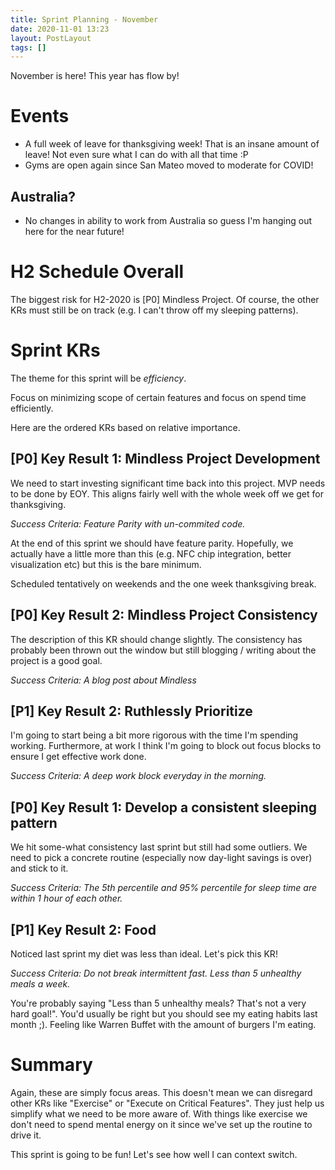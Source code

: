 ```yaml
---
title: Sprint Planning - November
date: 2020-11-01 13:23
layout: PostLayout
tags: []
---
```


November is here! This year has flow by!

# Events
* A full week of leave for thanksgiving week! That is an insane amount of leave! Not even sure what
  I can do with all that time :P
* Gyms are open again since San Mateo moved to moderate for COVID!

## Australia?
* No changes in ability to work from Australia so guess I'm hanging out here for the near future!

# H2 Schedule Overall
The biggest risk for H2-2020 is [P0] Mindless Project. Of course, the other KRs must still be on
track (e.g. I can't throw off my sleeping patterns).

# Sprint KRs

The theme for this sprint will be *efficiency*.

Focus on minimizing scope of certain features and focus on spend time efficiently.

Here are the ordered KRs based on relative importance.

## [P0] Key Result 1: Mindless Project Development
We need to start investing significant time back into this project. MVP needs to be done by EOY.
This aligns fairly well with the whole week off we get for thanksgiving.

*Success Criteria: Feature Parity with un-commited code.* 

At the end of this sprint we should have feature parity. Hopefully, we actually have a little more
than this (e.g. NFC chip integration, better visualization etc) but this is the bare minimum.

Scheduled tentatively on weekends and the one week thanksgiving break.

## [P0] Key Result 2: Mindless Project Consistency
The description of this KR should change slightly. The consistency has probably been thrown out the
window but still blogging / writing about the project is a good goal.

*Success Criteria: A blog post about Mindless*

## [P1] Key Result 2: Ruthlessly Prioritize
I'm going to start being a bit more rigorous with the time I'm spending working. Furthermore, at
work I think I'm going to block out focus blocks to ensure I get effective work done.

*Success Criteria: A deep work block everyday in the morning.*

## [P0] Key Result 1: Develop a consistent sleeping pattern
We hit some-what consistency last sprint but still had some outliers. We need to pick a concrete
routine (especially now day-light savings is over) and stick to it.

*Success Criteria: The 5th percentile and 95% percentile for sleep time are within 1 hour of each
other.*

## [P1] Key Result 2: Food
Noticed last sprint my diet was less than ideal. Let's pick this KR!

*Success Criteria: Do not break intermittent fast. Less than 5 unhealthy meals a week.*

You're probably saying "Less than 5 unhealthy meals? That's not a very hard goal!". You'd usually be
right but you should see my eating habits last month ;). Feeling like Warren Buffet with the amount
of burgers I'm eating.

# Summary

Again, these are simply focus areas. This doesn't mean we can disregard other KRs like "Exercise" or
"Execute on Critical Features". They just help us simplify what we need to be more aware of. With
things like exercise we don't need to spend mental energy on it since we've set up the routine to
drive it.

This sprint is going to be fun! Let's see how well I can context switch.
